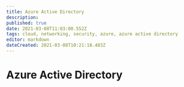 ```yaml
---
title: Azure Active Directory
description: 
published: true
date: 2021-03-08T11:03:00.552Z
tags: cloud, networking, security, azure, azure active directory
editor: markdown
dateCreated: 2021-03-08T10:21:18.483Z
---
```


# Azure Active Directory